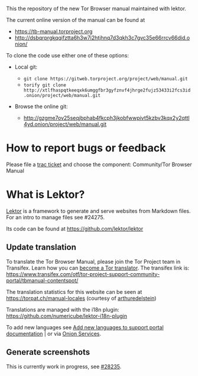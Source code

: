 This the repository of the new Tor Browser manual maintained with lektor.

The current online version of the manual can be found at
 - https://tb-manual.torproject.org
 - http://dsbqrprgkqqifztta6h3w7i2htjhnq7d3qkh3c7gvc35e66rrcv66did.onion/

To clone the code use either one of these options:

* Local git:
  - `git clone https://gitweb.torproject.org/project/web/manual.git`
  - `torify git clone http://xtlfhaspqtkeeqxk6umggfbr3gyfznvf4jhrge2fujz53433i2fcs3id.onion/project/web/manual.git`

* Browse the online git:
  - http://gzgme7ov25seqjbphab4fkcph3jkobfwwpivt5kzbv3kqx2y2qttl4yd.onion/project/web/manual.git

How to report bugs or feedback
==============================

Please file a [trac ticket](https://trac.torproject.org) and choose the component: Community/Tor Browser Manual


What is Lektor?
===============

[Lektor](https://www.getlektor.com) is a framework to generate and serve
websites from Markdown files. For an intro to manage files see #24275.

Its code can be found at https://github.com/lektor/lektor

Update translation
------------------

To translate the Tor Browser Manual, please join the Tor Project team in Transifex. Learn how you can [become a Tor translator](https://community.torproject.org/localization/becoming-tor-translator/).
The transifex link is: https://www.transifex.com/otf/tor-project-support-community-portal/tbmanual-contentspot/

The translation statistics for this website can be seen at https://torpat.ch/manual-locales (courtesy of [arthuredelstein](https://github.com/arthuredelstein/))

Translations are managed with the i18n plugin:
https://github.com/numericube/lektor-i18n-plugin

To add new languages see [Add new languages to support portal documentation](https://trac.torproject.org/projects/tor/wiki/org/operations/services/support#Addanewlanguagetothesupportportal) | or via [Onion Services](http://ea5faa5po25cf7fb.onion/projects/tor/wiki/org/operations/services/support#Addanewlanguagetothesupportportal).


Generate screenshots
------------------

This is currently work in progress, see [#28235](https://trac.torproject.org/projects/tor/ticket/28235).
